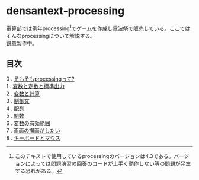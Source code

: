 # densantext-processing
電算部では例年processing[^1]でゲームを作成し電波祭で販売している。ここではそんなprocessingについて解説する。  
鋭意製作中。

## 目次
0 . [そもそもprocessingって?](Chapter0.md)  
1 . [変数と定数と標準出力](Chapter1.md)  
2 . [変数と計算](Chapter2.md)  
3 . [制御文](Chapter3.md)  
4 . [配列](Chapter4.md)  
5 . [関数](Chapter5.md)  
6 . [変数の有効範囲](Chapter6.md)  
7 . [画面の描画がしたい](Chapter7.md)  
8 . [キーボードとマウス](Chapter8.md) 

[^1]: このテキストで使用しているprocessingのバージョンは4.3である。バージョンによっては問題演習の回答のコードが上手く動作しない等の問題が発生する恐れがある。
